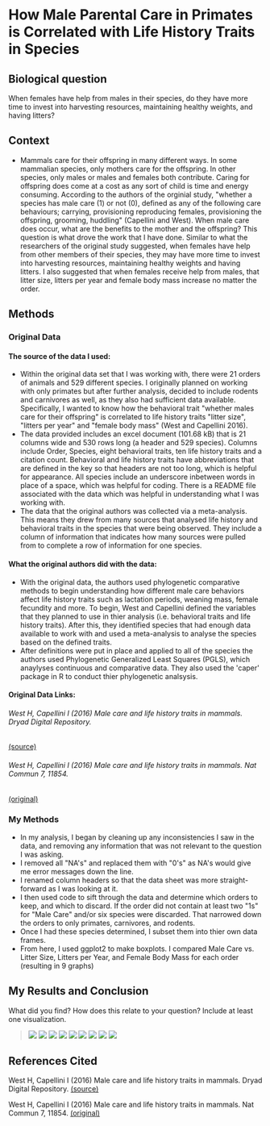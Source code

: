 # How Male Parental Care in Primates is Correlated with Life History Traits in Species
## Biological question
When females have help from males in their species, do they have more time to invest into harvesting resources, maintaining healthy weights, and having litters?

## Context
-  Mammals care for their offspring in many different ways. In some mammalian species, only mothers care for the offspring. In other species, only males or males and females both contribute. Caring for offspring does come at a cost as any sort of child is time and energy consuming. According to the authors of the orginial study, "whether a species has male care (1) or not (0), defined as any of the following care behaviours; carrying, provisioning reproducing females, provisioning the offspring, grooming, huddling" (Capellini and West). When male care does occur, what are the benefits to the mother and the offspring? This question is what drove the work that I have done. Similar to what the researchers of the original study suggested, when females have help from other members of their species, they may have more time to invest into harvesting resources, maintaining healthy weights and having litters. I also suggested that when females receive help from males, that litter size, litters per year and female body mass increase no matter the order.

## Methods
### Original Data
#### The source of the data I used:
- Within the original data set that I was working with, there were 21 orders of animals and 529 different species. I originally planned on working with only primates but after further analysis, decided to include rodents and carnivores as well, as they also had sufficient data available. Specifically, I wanted to know how the behavioral trait "whether males care for their offspring" is correlated to life history traits "litter size", "litters per year" and "female body mass" (West and Capellini 2016). 
- The data provided includes an excel document (101.68 kB) that is 21 columns wide and 530 rows long (a header and 529 species). Columns include Order, Species, eight behavioral traits, ten life history traits and a citation count. Behavioral and life history traits have abbreviations that are defined in the key so that headers are not too long, which is helpful for appearance. All species include an underscore inbetween words in place of a space, which was helpful for coding. There is a README file associated with the data which was helpful in understanding what I was working with.
- The data that the original authors was collected via a meta-analysis. This means they drew from many sources that analysed life history and behavioral traits in the species that were being observed. They include a column of information that indicates how many sources were pulled from to complete a row of information for one species.
#### What the original authors did with the data:
- With the original data, the authors used phylogenetic comparative methods to begin understanding how different male care behaviors affect life history traits such as lactation periods, weaning mass, female fecundity and more. To begin, West and Capellini defined the variables that they planned to use in thier analysis (i.e. behavioral traits and life history traits). After this, they identified species that had enough data available to work with and used a meta-analysis to analyse the species based on the defined traits.
- After definitions were put in place and applied to all of the species the authors used Phylogenetic Generalized Least Squares (PGLS), which anaylyses continuous and comparative data. They also used the 'caper' package in R to conduct thier phylogenetic analsysis.

#### Original Data Links: 
###### West H, Capellini I (2016) Male care and life history traits in mammals. Dryad Digital Repository.
[(source)](https://datadryad.org/stash/dataset/doi:10.5061/dryad.j909k)

###### West H, Capellini I (2016) Male care and life history traits in mammals. Nat Commun 7, 11854.
[(original)](https://www.nature.com/articles/ncomms11854)


### My Methods
- In my analysis, I began by cleaning up any inconsistencies I saw in the data, and removing any information that was not relevant to the question I was asking.
- I removed all "NA's" and replaced them with "0's" as NA's would give me error messages down the line.
- I renamed column headers so that the data sheet was more straight-forward as I was looking at it.
- I then used code to sift through the data and determine which orders to keep, and which to discard. If the order did not contain at least two "1s" for "Male Care" and/or six species were discarded. That narrowed down the orders to only primates, carnivores, and rodents.
- Once I had these species determined, I subset them into thier own data frames.
- From here, I used ggplot2 to make boxplots. I compared Male Care vs. Litter Size, Litters per Year, and Female Body Mass for each order (resulting in 9 graphs)


## My Results and Conclusion
What did you find? How does this relate to your question? Include at least one visualization.

>![](https://github.com/allieoleary/CompBioLabsAndHomework/blob/master/IndepProj/Images/FBMCarnivore.jpeg)
>![](https://github.com/allieoleary/CompBioLabsAndHomework/blob/master/IndepProj/Images/FBMPrimates.jpeg)
>![](https://github.com/allieoleary/CompBioLabsAndHomework/blob/master/IndepProj/Images/FBMRodents.jpeg)
>![](https://github.com/allieoleary/CompBioLabsAndHomework/blob/master/IndepProj/Images/LitterSizeCarnivore.jpeg)
>![](https://github.com/allieoleary/CompBioLabsAndHomework/blob/master/IndepProj/Images/LitterSizePrimate.jpeg)
>![](https://github.com/allieoleary/CompBioLabsAndHomework/blob/master/IndepProj/Images/LitterSizeRodents.jpeg)
>![](https://github.com/allieoleary/CompBioLabsAndHomework/blob/master/IndepProj/Images/LpYCarnivore.jpeg)
>![](https://github.com/allieoleary/CompBioLabsAndHomework/blob/master/IndepProj/Images/LpYPrimates.jpeg)
>![](hhttps://github.com/allieoleary/CompBioLabsAndHomework/blob/master/IndepProj/Images/LpYRodents.jpeg)



## References Cited
West H, Capellini I (2016) Male care and life history traits in mammals. Dryad Digital Repository.
[(source)](https://datadryad.org/stash/dataset/doi:10.5061/dryad.j909k)

West H, Capellini I (2016) Male care and life history traits in mammals. Nat Commun 7, 11854.
[(original)](https://www.nature.com/articles/ncomms11854)

